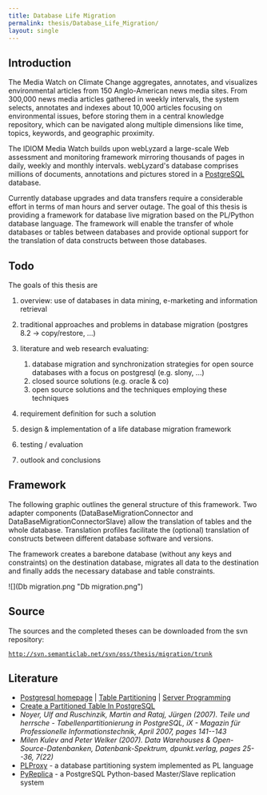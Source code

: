 ```yaml
---
title: Database Life Migration
permalink: thesis/Database_Life_Migration/
layout: single
---
```


Introduction
------------

The Media Watch on Climate Change aggregates, annotates, and visualizes
environmental articles from 150 Anglo-American news media sites. From
300,000 news media articles gathered in weekly intervals, the system
selects, annotates and indexes about 10,000 articles focusing on
environmental issues, before storing them in a central knowledge
repository, which can be navigated along multiple dimensions like time,
topics, keywords, and geographic proximity.

The IDIOM Media Watch builds upon webLyzard a large-scale Web assessment
and monitoring framework mirroring thousands of pages in daily, weekly
and monthly intervals. webLyzard's database comprises millions of
documents, annotations and pictures stored in a
[PostgreSQL](http://www.postgresql.org) database.

Currently database upgrades and data transfers require a considerable
effort in terms of man hours and server outage. The goal of this thesis
is providing a framework for database live migration based on the
PL/Python database language. The framework will enable the transfer of
whole databases or tables between databases and provide optional support
for the translation of data constructs between those databases.

Todo
----

The goals of this thesis are

1.  overview: use of databases in data mining, e-marketing and
    information retrieval
2.  traditional approaches and problems in database migration (postgres
    8.2 -&gt; copy/restore, ...)
3.  literature and web research evaluating:
    1.  database migration and synchronization strategies for open
        source databases with a focus on postgresql (e.g. slony, ...)
    2.  closed source solutions (e.g. oracle & co)
    3.  open source solutions and the techniques employing these
        techniques

4.  requirement definition for such a solution
5.  design & implementation of a life database migration framework
6.  testing / evaluation
7.  outlook and conclusions

Framework
---------

The following graphic outlines the general structure of this framework.
Two adapter components (DataBaseMigrationConnector and
DataBaseMigrationConnectorSlave) allow the translation of tables and the
whole database. Translation profiles facilitate the (optional)
translation of constructs between different database software and
versions.

The framework creates a barebone database (without any keys and
constraints) on the destination database, migrates all data to the
destination and finally adds the necessary database and table
constraints.

![](Db migration.png "Db migration.png")

Source
------

The sources and the completed theses can be downloaded from the svn
repository:

[`http://svn.semanticlab.net/svn/oss/thesis/migration/trunk`](http://svn.semanticlab.net/svn/oss/thesis/migration/trunk)

Literature
----------

-   [Postgresql homepage](http://www.postgresql.org) | [Table
    Partitioning](http://www.postgresql.org/docs/8.3/interactive/ddl-partitioning.html)
    | [Server
    Programming](http://www.postgresql.org/docs/8.3/static/server-programming.html)
-   [Create a Partitioned Table In
    PostgreSQL](http://postgresqldbnews.blogspot.com/2007/08/create-partitioned-table-in-postgresql.html)
-   <cite id="noyer2007">Noyer, Ulf and Ruschinzik, Martin and Rataj,
    Jürgen (2007). *Teile und herrsche - Tabellenpartitionierung in
    PostgreSQL*, iX - Magazin für Professionelle Informationstechnik,
    April 2007, pages 141--143</cite>
-   <cite id="kulev2007">Milen Kulev and Peter Welker (2007). *Data
    Warehouses & Open-Source-Datenbanken*, Datenbank-Spektrum,
    dpunkt.verlag, pages 25--36, 7(22)</cite>
-   [PLProxy](http://pgfoundry.org/projects/plproxy/) - a database
    partitioning system implemented as PL language
-   [PyReplica](http://pgfoundry.org/projects/pyreplica/) - a PostgreSQL
    Python-based Master/Slave replication system

